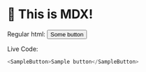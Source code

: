 
# :wave: This is MDX!

Regular html:
<button>Some button</button>

Live Code:
```js live=true
<SampleButton>Sample button</SampleButton>
```


